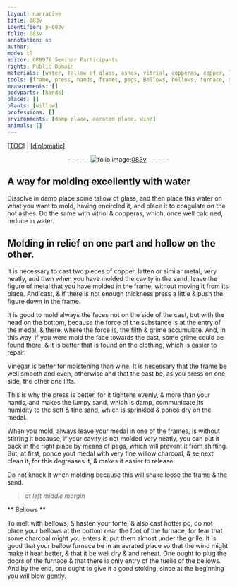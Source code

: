 ```yaml
---
layout: narrative
title: 083v
identifier: p-083v
folio: 083v
annotation: no
author:
mode: tl
editor: GR8975 Seminar Participants
rights: Public Domain
materials: [water, tallow of glass, ashes, vitriol, copperas, copper, latten, metal, filth, grime, Vinegar, wine, lumpy sand, soft & fine sand, willow charcoal, charcoal]
tools: [frame, press, hands, frames, pegs, Bellows, bellows, furnace, grille, bellow furnace]
measurements: []
bodyparts: [hands]
places: []
plants: [willow]
professions: []
environments: [damp place, aerated place, wind]
animals: []
---
```


 <p><a href="{{ site.baseurl }}/translation/">[TOC]</a> | <a href="{{ site.baseurl }}/texts/p-083v_tc/" target="_blank">[diplomatic]</a></p><div class="folio" align="center">- - - - - <a href="http://gallica.bnf.fr/ark:/12148/btv1b10500001g/f172.item" target="_blank"><img src="https://cu-mkp.github.io/2017-workshop-edition/assets/photo-icon.png" alt="folio image: " style="display:inline-block; margin-bottom:-3px;"/>083v</a> - - - - - </div>  
  

## A way for molding excellently with <span class="m">water</span>

 
 Dissolve in <span class="env">damp place</span> some <span class="m">tallow of glass</span>, and then place this <span class="m">water</span> on what you want to mold, having encircled it, and place it to coagulate on the hot <span class="m">ashes</span>. Do the same with <span class="m">vitriol</span> & <span class="m">copperas</span>, which, once well calcined, reduce in <span class="m">water</span>.
 
 
  

##  Molding in relief on one part and hollow on the other.

 
 It is necessary to cast two pieces of <span class="m">copper</span>, <span class="m">latten</span> or similar <span class="m">metal</span>, very neatly, and then when you have molded the cavity in the sand, leave the figure of <span class="m">metal</span> that you have molded in the <span class="tl">frame</span>, without moving it from its place. And cast, & if there is not enough thickness press a little & push the figure down in the <span class="tl">frame</span>.
 
 It is good to mold always the faces not on the side of the cast, but with the head on the bottom, because the force of the substance is at the entry of the medal, & there, where the force is, the <span class="m">filth</span> & <span class="m">grime</span> accumulate. And, in this way, if you were mold the face towards the cast, some <span class="m">grime</span> could be found there, & it is better that is found on the clothing, which is easier to repair.
 
 <span class="m">Vinegar</span> is better for moistening than <span class="m">wine</span>. It is necessary that the <span class="tl">frame</span> be well smooth and even, otherwise <span class="del">and that the cast be</span>, as you press on one side, the other one lifts.
 
 This is why the <span class="tl">press</span> is better, for it tightens evenly, & more than your <span class="tl"><span class="bp">hands</span></span>, and makes the <span class="m">lumpy sand</span>, which is damp, communicate its humidity to the <span class="m">soft & fine sand</span>, which is sprinkled & poncé dry on the medal.
 
 When you mold, always leave your medal in <span class="del">one of</span> <span class="add">the</span> <span class="tl">frames</span>, <span class="del">is</span> <span class="add">without stirring it</span> because, if your cavity is not molded very neatly, you can put it back in the right place by means of <span class="tl">pegs</span>, which will prevent it from shifting. But, at first, ponce yout medal with very fine <span class="m"><span class="pa">willow</span> charcoal</span>, & <span class="del">se</span> next clean it, for this degreases it, & makes it easier to release.
 
Do not knock it when molding because this will shake loose the <span class="tl">frame</span> & the sand.
 
 
> *at left middle margin*
> 
> 
>   

** <span class="tl">Bellows</span> **

 
To melt with <span class="tl">bellows</span>, & hasten your fonte, & also cast hotter <span class="del">po</span>, do not place your <span class="tl">bellows</span> at the bottom near the foot of the <span class="tl">furnace</span>, for fear that some <span class="m">charcoal </span>might <span class="del">you</span> enters it, put them almost under the <span class="tl">grille</span>. It is good that your <span class="tl">bellow furnace</span> be in an <span class="env">aerated place</span> so that the <span class="env">wind</span> might make it heat better, & that it be well dry & and reheat. One ought to plug the doors of the <span class="tl">furnace</span> & that there is only entry of the tuelle of the <span class="tl">bellows</span>. And by the end, one ought to give it a good stoking, since at the beginning you will blow gently.
 
 